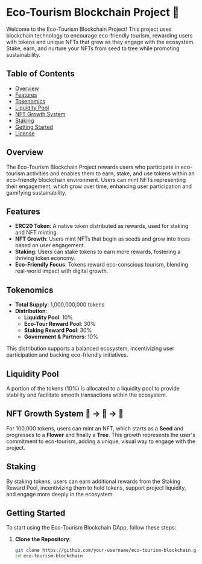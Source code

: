 # Eco-Tourism Blockchain Project 🌿

Welcome to the Eco-Tourism Blockchain Project! This project uses blockchain technology to encourage eco-friendly tourism, rewarding users with tokens and unique NFTs that grow as they engage with the ecosystem. Stake, earn, and nurture your NFTs from seed to tree while promoting sustainability.

## Table of Contents

- [Overview](#overview)
- [Features](#features)
- [Tokenomics](#tokenomics)
- [Liquidity Pool](#liquidity-pool)
- [NFT Growth System](#nft-growth-system)
- [Staking](#staking)
- [Getting Started](#getting-started)
- [License](#license)

## Overview

The Eco-Tourism Blockchain Project rewards users who participate in eco-tourism activities and enables them to earn, stake, and use tokens within an eco-friendly blockchain environment. Users can mint NFTs representing their engagement, which grow over time, enhancing user participation and gamifying sustainability.

## Features

- **ERC20 Token**: A native token distributed as rewards, used for staking and NFT minting.
- **NFT Growth**: Users mint NFTs that begin as seeds and grow into trees based on user engagement.
- **Staking**: Users can stake tokens to earn more rewards, fostering a thriving token economy.
- **Eco-Friendly Focus**: Tokens reward eco-conscious tourism, blending real-world impact with digital growth.

## Tokenomics

- **Total Supply**: 1,000,000,000 tokens
- **Distribution**:
  - **Liquidity Pool**: 10%
  - **Eco-Tour Reward Pool**: 30%
  - **Staking Reward Pool**: 30%
  - **Government & Partners**: 10%
  
This distribution supports a balanced ecosystem, incentivizing user participation and backing eco-friendly initiatives.

## Liquidity Pool

A portion of the tokens (10%) is allocated to a liquidity pool to provide stability and facilitate smooth transactions within the ecosystem.

## NFT Growth System 🌱 → 🌸 → 🌳

For 100,000 tokens, users can mint an NFT, which starts as a **Seed** and progresses to a **Flower** and finally a **Tree**. This growth represents the user's commitment to eco-tourism, adding a unique, visual way to engage with the project.

## Staking

By staking tokens, users can earn additional rewards from the Staking Reward Pool, incentivizing them to hold tokens, support project liquidity, and engage more deeply in the ecosystem.

## Getting Started

To start using the Eco-Tourism Blockchain DApp, follow these steps:

1. **Clone the Repository**:
   ```bash
   git clone https://github.com/your-username/eco-tourism-blockchain.git
   cd eco-tourism-blockchain
